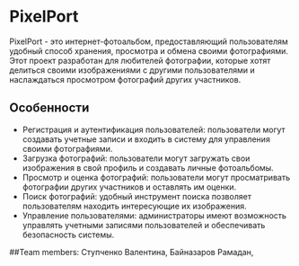 # PixelPort 
PixelPort - это интернет-фотоальбом, предоставляющий пользователям удобный способ хранения, просмотра и обмена своими фотографиями. Этот проект разработан для любителей фотографии, которые хотят делиться своими изображениями с другими пользователями и наслаждаться просмотром фотографий других участников.

## Особенности

- Регистрация и аутентификация пользователей: пользователи могут создавать учетные записи и входить в систему для управления своими фотографиями.
- Загрузка фотографий: пользователи могут загружать свои изображения в свой профиль и создавать личные фотоальбомы.
- Просмотр и оценка фотографий: пользователи могут просматривать фотографии других участников и оставлять им оценки.
- Поиск фотографий: удобный инструмент поиска позволяет пользователям находить интересующие их изображения.
- Управление пользователями: администраторы имеют возможность управлять учетными записями пользователей и обеспечивать безопасность системы.


##Team members:
Ступченко Валентина,
Байназаров Рамадан,
